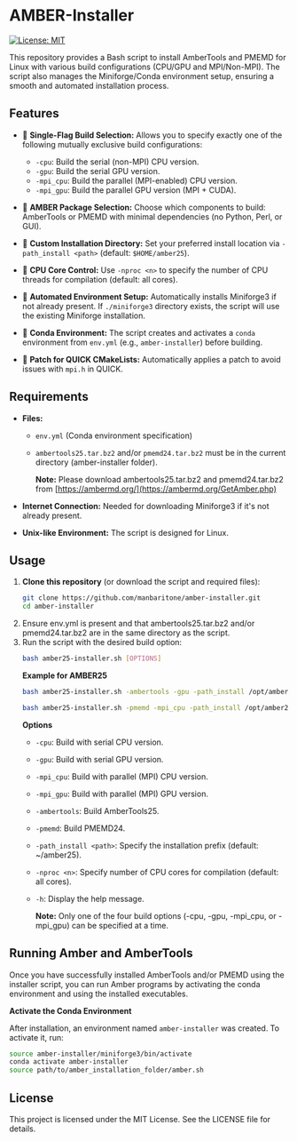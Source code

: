 # AMBER-Installer

[![License: MIT](https://img.shields.io/badge/License-MIT-yellow.svg)](./LICENSE)

This repository provides a Bash script to install AmberTools and PMEMD for Linux with various build configurations (CPU/GPU and MPI/Non-MPI). The script also manages the Miniforge/Conda environment setup, ensuring a smooth and automated installation process.

## Features

- 🔹 **Single-Flag Build Selection:** Allows you to specify exactly one of the following mutually exclusive build configurations:
  - `-cpu`: Build the serial (non-MPI) CPU version.
  - `-gpu`: Build the serial GPU version.
  - `-mpi_cpu`: Build the parallel (MPI-enabled) CPU version.
  - `-mpi_gpu`: Build the parallel GPU version (MPI + CUDA).

- 🔹 **AMBER Package Selection:** Choose which components to build: AmberTools or PMEMD with minimal dependencies (no Python, Perl, or GUI).

- 🔹 **Custom Installation Directory:** Set your preferred install location via `-path_install <path>` (default: `$HOME/amber25`).

- 🔹 **CPU Core Control:** Use `-nproc <n>` to specify the number of CPU threads for compilation (default: all cores).

- 🔹 **Automated Environment Setup:** Automatically installs Miniforge3 if not already present. If `./miniforge3` directory exists, the script will use the existing Miniforge installation.
  
- 🔹 **Conda Environment:** The script creates and activates a `conda` environment from `env.yml` (e.g., `amber-installer`) before building.

- 🔹 **Patch for QUICK CMakeLists:** Automatically applies a patch to avoid issues with `mpi.h` in QUICK.

## Requirements

- **Files:**  
  - `env.yml` (Conda environment specification)  
  - `ambertools25.tar.bz2` and/or `pmemd24.tar.bz2` must be in the current directory (amber-installer folder).
    
    **Note:** Please download ambertools25.tar.bz2 and pmemd24.tar.bz2 from [https://ambermd.org/](https://ambermd.org/GetAmber.php)

- **Internet Connection:** Needed for downloading Miniforge3 if it's not already present.

- **Unix-like Environment:** The script is designed for Linux.

## Usage

1. **Clone this repository** (or download the script and required files):
   ```bash
   git clone https://github.com/manbaritone/amber-installer.git
   cd amber-installer
2. Ensure env.yml is present and that ambertools25.tar.bz2 and/or pmemd24.tar.bz2 are in the same directory as the script.
3. Run the script with the desired build option:
   ```bash
   bash amber25-installer.sh [OPTIONS]
   ```
   **Example for AMBER25**
   ```bash
   bash amber25-installer.sh -ambertools -gpu -path_install /opt/amber25
   ```
   ```bash
   bash amber25-installer.sh -pmemd -mpi_cpu -path_install /opt/amber25
   ```
   **Options**
   - `-cpu`: Build with serial CPU version.
   - `-gpu`: Build with serial GPU version.
   - `-mpi_cpu`: Build with parallel (MPI) CPU version.
   - `-mpi_gpu`: Build with parallel (MPI) GPU version.
   - `-ambertools`: Build AmberTools25.
   - `-pmemd`: Build PMEMD24.
   - `-path_install <path>`: Specify the installation prefix (default: ~/amber25).
   - `-nproc <n>`: Specify number of CPU cores for compilation (default: all cores).
   - `-h`: Display the help message.
   
     **Note:** Only one of the four build options (-cpu, -gpu, -mpi_cpu, or -mpi_gpu) can be specified at a time.

## Running Amber and AmberTools

Once you have successfully installed AmberTools and/or PMEMD using the installer script, you can run Amber programs by activating the conda environment and using the installed executables.

**Activate the Conda Environment**

After installation, an environment named `amber-installer` was created. To activate it, run:
```bash
source amber-installer/miniforge3/bin/activate
conda activate amber-installer
source path/to/amber_installation_folder/amber.sh
```

## License
This project is licensed under the MIT License. See the LICENSE file for details.
